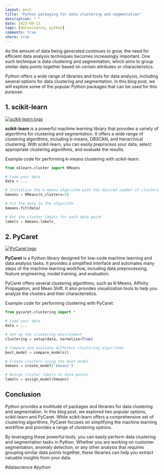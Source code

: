 ```yaml
---
layout: post
title: "Python packaging for data clustering and segmentation"
description: " "
date: 2023-09-13
tags: [datascience, python]
comments: true
share: true
---
```


As the amount of data being generated continues to grow, the need for efficient data analysis techniques becomes increasingly important. One such technique is data clustering and segmentation, which aims to group similar data points together based on certain attributes or characteristics.

Python offers a wide range of libraries and tools for data analysis, including several options for data clustering and segmentation. In this blog post, we will explore some of the popular Python packages that can be used for this purpose.

## 1. scikit-learn

[![scikit-learn logo](https://scikit-learn.org/stable/_static/scikit-learn-logo-small.png)](https://scikit-learn.org/)

**scikit-learn** is a powerful machine learning library that provides a variety of algorithms for clustering and segmentation. It offers a wide range of clustering algorithms, including k-means, DBSCAN, and hierarchical clustering. With scikit-learn, you can easily preprocess your data, select appropriate clustering algorithms, and evaluate the results.

Example code for performing k-means clustering with scikit-learn:

```python
from sklearn.cluster import KMeans

# Load your data
data = ...

# Initialize the k-means algorithm with the desired number of clusters
kmeans = KMeans(n_clusters=3)

# Fit the data to the algorithm
kmeans.fit(data)

# Get the cluster labels for each data point
labels = kmeans.labels_
```

## 2. PyCaret

[![PyCaret logo](https://pycaret.org/wp-content/uploads/2020/04/PyCaret_Logo_Square_RGB.png)](https://pycaret.org/)

**PyCaret** is a Python library designed for low-code machine learning and data analysis tasks. It provides a simplified interface and automates many steps of the machine learning workflow, including data preprocessing, feature engineering, model training, and evaluation.

PyCaret offers several clustering algorithms, such as K-Means, Affinity Propagation, and Mean Shift. It also provides visualization tools to help you analyze the clusters and their characteristics.

Example code for performing clustering with PyCaret:

```python
from pycaret.clustering import *

# Load your data
data = ...

# Set up the clustering environment
clustering = setup(data, normalize=True)

# Compare and evaluate different clustering algorithms
best_model = compare_models()

# Create clusters using the best model
kmeans = create_model('kmeans')

# Assign cluster labels to data points
labels = assign_model(kmeans)
```

## Conclusion

Python provides a multitude of packages and libraries for data clustering and segmentation. In this blog post, we explored two popular options, scikit-learn and PyCaret. While scikit-learn offers a comprehensive set of clustering algorithms, PyCaret focuses on simplifying the machine learning workflow and provides a range of clustering options.

By leveraging these powerful tools, you can easily perform data clustering and segmentation tasks in Python. Whether you are working on customer segmentation, anomaly detection, or any other analysis that requires grouping similar data points together, these libraries can help you extract valuable insights from your data.

#datascience #python